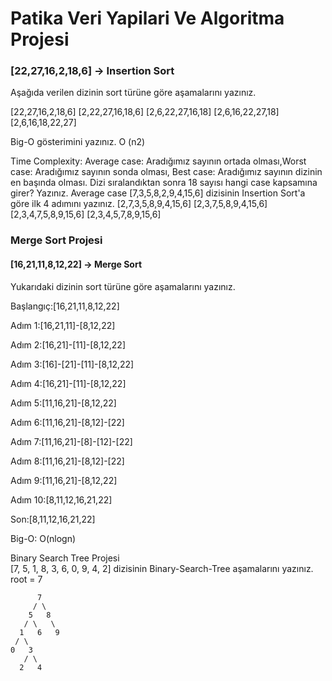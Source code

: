 <h1>Patika Veri Yapilari Ve Algoritma Projesi</h1>

<h3> [22,27,16,2,18,6] -> Insertion Sort </h3>

<p>Aşağıda verilen dizinin sort türüne göre aşamalarını yazınız.</p>
<p> [22,27,16,2,18,6] [2,22,27,16,18,6] [2,6,22,27,16,18] [2,6,16,22,27,18] [2,6,16,18,22,27] </p>
<p> Big-O gösterimini yazınız. O (n2) </p>
<p></p>Time Complexity: Average case: Aradığımız sayının ortada olması,Worst case: Aradığımız sayının sonda olması, Best case: Aradığımız sayının dizinin en başında olması.
Dizi sıralandıktan sonra 18 sayısı hangi case kapsamına girer? Yazınız. Average case [7,3,5,8,2,9,4,15,6] dizisinin Insertion Sort'a göre ilk 4 adımını yazınız. [2,7,3,5,8,9,4,15,6] [2,3,7,5,8,9,4,15,6] [2,3,4,7,5,8,9,15,6] [2,3,4,5,7,8,9,15,6] </p>
<h3>Merge Sort Projesi</h3>
<h4>[16,21,11,8,12,22] -> Merge Sort</h4>
Yukarıdaki dizinin sort türüne göre aşamalarını yazınız.<br>

Başlangıç:[16,21,11,8,12,22] <br>

Adım 1:[16,21,11]-[8,12,22]<br>

Adım 2:[16,21]-[11]-[8,12,22]<br>

Adım 3:[16]-[21]-[11]-[8,12,22]<br>

Adım 4:[16,21]-[11]-[8,12,22]<br>

Adım 5:[11,16,21]-[8,12,22]<br>

Adım 6:[11,16,21]-[8,12]-[22]<br>

Adım 7:[11,16,21]-[8]-[12]-[22]<br>

Adım 8:[11,16,21]-[8,12]-[22]<br>

Adım 9:[11,16,21]-[8,12,22]<br>

Adım 10:[8,11,12,16,21,22]<br>

Son:[8,11,12,16,21,22]<br>

Big-O: O(nlogn)<br>

Binary Search Tree Projesi<br>
[7, 5, 1, 8, 3, 6, 0, 9, 4, 2] dizisinin Binary-Search-Tree aşamalarını yazınız. root = 7<br>

          7
         / \
        5   8
       / \   \  
      1   6   9
     / \   
    0   3 
       / \
      2   4      

